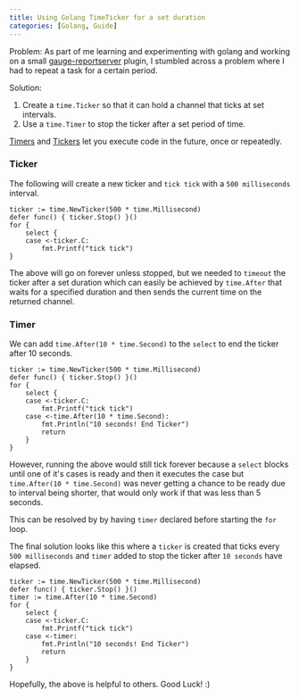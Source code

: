 ```yaml
---
title: Using Golang TimeTicker for a set duration
categories: [Golang, Guide]
---
```


Problem: As part of me learning and experimenting with golang and working on a small [gauge-reportserver](https://github.com/sitture/gauge-reportserver) plugin, I stumbled across a problem where I had to repeat a task for a certain period.

<!--more-->

Solution:

1. Create a `time.Ticker` so that it can hold a channel that ticks at set intervals.
2. Use a `time.Timer` to stop the ticker after a set period of time.

[Timers](https://gobyexample.com/timers) and [Tickers](https://gobyexample.com/tickers) let you execute code in the future, once or repeatedly.

### Ticker

The following will create a new ticker and `tick tick` with a `500 milliseconds` interval.

```golang
ticker := time.NewTicker(500 * time.Millisecond)
defer func() { ticker.Stop() }()
for {
    select {
    case <-ticker.C:
        fmt.Printf("tick tick")
}
```

The above will go on forever unless stopped, but we needed to `timeout` the ticker after a set duration which can easily be achieved by `time.After` that waits for a specified duration and then sends the current time on the returned channel.

### Timer

We can add `time.After(10 * time.Second)` to the `select` to end the ticker after 10 seconds.

```golang
ticker := time.NewTicker(500 * time.Millisecond)
defer func() { ticker.Stop() }()
for {
    select {
    case <-ticker.C:
        fmt.Printf("tick tick")
    case <-time.After(10 * time.Second):
        fmt.Println("10 seconds! End Ticker")
        return
    }
}
```

However, running the above would still tick forever because a `select` blocks until one of it's cases is ready and then it executes the case but `time.After(10 * time.Second)` was never getting a chance to be ready due to interval being shorter, that would only work if that was less than 5 seconds.

This can be resolved by by having `timer` declared before starting the `for` loop.

The final solution looks like this where a `ticker` is created that ticks every `500 milliseconds` and `timer` added to stop the ticker after `10 seconds` have elapsed.

```golang
ticker := time.NewTicker(500 * time.Millisecond)
defer func() { ticker.Stop() }()
timer := time.After(10 * time.Second)
for {
    select {
    case <-ticker.C:
        fmt.Printf("tick tick")
    case <-timer:
        fmt.Println("10 seconds! End Ticker")
        return
    }
}
```

Hopefully, the above is helpful to others. Good Luck! :)
